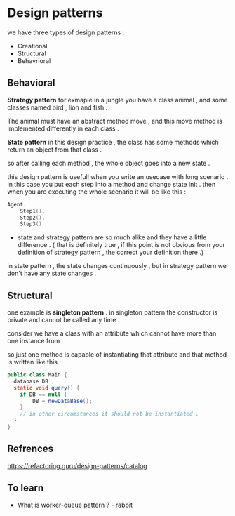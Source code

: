# Design patterns

we have three types of design patterns : 

* Creational 
* Structural
* Behavrioral

## Behavioral
**Strategy pattern**  for exmaple in a jungle you have a class animal , and some classes named 
bird , lion and fish . 

The animal must have an abstract method move , and this move method
is implemented differently in each class . 

**State pattern** in this design practice , the class has 
some methods which return an object from that class . 

so after calling each method , the whole object goes into a 
new state . 

this design pattern is usefull when you write an usecase 
with long scenario . 
in this case you put each step into a method and change state init . 
then when you are executing the whole scenario it will be like this : 

```go
Agent.
	Step1().
	Step2().
	Step3()
```
* state and strategy pattern are so much alike and they have a little 
difference . ( that is definitely true , if this point is not obvious from your definition of 
strategy pattern , the correct your definition there .)

in state pattern , the state changes continuously , but in strategy pattern we don't
have any state changes . 
## Structural
one example is **singleton pattern** . in singleton pattern 
the constructor is private and cannot be called any time . 

consider we have a class with an attribute which cannot have 
more than one instance from .

so just one method is capable of instantiating that attribute 
and that method is written like this :
```java
public class Main {
  database DB ; 
  static void query() {
    if DB == null {
        DB = newDataBase();
    }
    // in other circumstances it should not be instantiated . 
  }
}
```

## Refrences 

https://refactoring.guru/design-patterns/catalog


## To learn
* What is worker-queue pattern ? - rabbit
